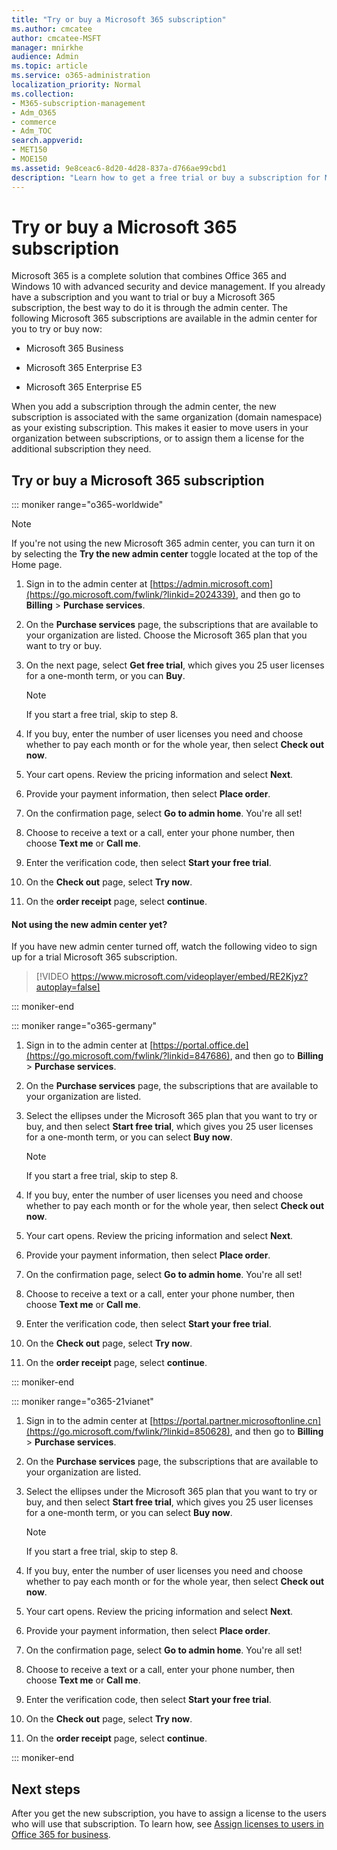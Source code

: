 ```yaml
---
title: "Try or buy a Microsoft 365 subscription"
ms.author: cmcatee
author: cmcatee-MSFT
manager: mnirkhe
audience: Admin
ms.topic: article
ms.service: o365-administration
localization_priority: Normal
ms.collection: 
- M365-subscription-management
- Adm_O365
- commerce
- Adm_TOC
search.appverid:
- MET150
- MOE150
ms.assetid: 9e8ceac6-8d20-4d28-837a-d766ae99cbd1
description: "Learn how to get a free trial or buy a subscription for Microsoft 365."
---
```


# Try or buy a Microsoft 365 subscription

Microsoft 365 is a complete solution that combines Office 365 and Windows 10 with advanced security and device management. If you already have a subscription and you want to trial or buy a Microsoft 365 subscription, the best way to do it is through the admin center. The following Microsoft 365 subscriptions are available in the admin center for you to try or buy now:
  
- Microsoft 365 Business

- Microsoft 365 Enterprise E3

- Microsoft 365 Enterprise E5

When you add a subscription through the admin center, the new subscription is associated with the same organization (domain namespace) as your existing subscription. This makes it easier to move users in your organization between subscriptions, or to assign them a license for the additional subscription they need.
  
## Try or buy a Microsoft 365 subscription

::: moniker range="o365-worldwide"

> [!NOTE]
> If you're not using the new Microsoft 365 admin center, you can turn it on by selecting the **Try the new admin center** toggle located at the top of the Home page.

1. Sign in to the admin center at [https://admin.microsoft.com](https://go.microsoft.com/fwlink/?linkid=2024339), and then go to **Billing** \> **Purchase services**.

2. On the **Purchase services** page, the subscriptions that are available to your organization are listed. Choose the Microsoft 365 plan that you want to try or buy.

3. On the next page, select **Get free trial**, which gives you 25 user licenses for a one-month term, or you can **Buy**.

    > [!NOTE]
    > If you start a free trial, skip to step 8.
  
4. If you buy, enter the number of user licenses you need and choose whether to pay each month or for the whole year, then select **Check out now**.

5. Your cart opens. Review the pricing information and select **Next**.

6. Provide your payment information, then select **Place order**.

7. On the confirmation page, select **Go to admin home**. You're all set!

8. Choose to receive a text or a call, enter your phone number, then choose **Text me** or **Call me**.

9. Enter the verification code, then select **Start your free trial**.

10. On the **Check out** page, select **Try now**.

11. On the **order receipt** page, select **continue**.

#### Not using the new admin center yet?

If you have new admin center turned off, watch the following video to sign up for a trial Microsoft 365 subscription.

> [!VIDEO https://www.microsoft.com/videoplayer/embed/RE2Kjyz?autoplay=false]

::: moniker-end

::: moniker range="o365-germany"
1. Sign in to the admin center at [https://portal.office.de](https://go.microsoft.com/fwlink/?linkid=847686), and then go to **Billing** \> **Purchase services**.

2. On the **Purchase services** page, the subscriptions that are available to your organization are listed. 

3. Select the ellipses under the Microsoft 365 plan that you want to try or buy, and then select **Start free trial**, which gives you 25 user licenses for a one-month term, or you can select **Buy now**.

    > [!NOTE]
    > If you start a free trial, skip to step 8.
  
4. If you buy, enter the number of user licenses you need and choose whether to pay each month or for the whole year, then select **Check out now**.

5. Your cart opens. Review the pricing information and select **Next**.

6. Provide your payment information, then select **Place order**.

7. On the confirmation page, select **Go to admin home**. You're all set!

8. Choose to receive a text or a call, enter your phone number, then choose **Text me** or **Call me**.

9. Enter the verification code, then select **Start your free trial**.

10. On the **Check out** page, select **Try now**.

11. On the **order receipt** page, select **continue**.

::: moniker-end

::: moniker range="o365-21vianet"
1. Sign in to the admin center at [https://portal.partner.microsoftonline.cn](https://go.microsoft.com/fwlink/?linkid=850628), and then go to **Billing** \> **Purchase services**.

2. On the **Purchase services** page, the subscriptions that are available to your organization are listed. 

3. Select the ellipses under the Microsoft 365 plan that you want to try or buy, and then select **Start free trial**, which gives you 25 user licenses for a one-month term, or you can select **Buy now**.

    > [!NOTE]
    > If you start a free trial, skip to step 8.
  
4. If you buy, enter the number of user licenses you need and choose whether to pay each month or for the whole year, then select **Check out now**.

5. Your cart opens. Review the pricing information and select **Next**.

6. Provide your payment information, then select **Place order**.

7. On the confirmation page, select **Go to admin home**. You're all set!

8. Choose to receive a text or a call, enter your phone number, then choose **Text me** or **Call me**.

9. Enter the verification code, then select **Start your free trial**.

10. On the **Check out** page, select **Try now**.

11. On the **order receipt** page, select **continue**.

::: moniker-end


## Next steps

After you get the new subscription, you have to assign a license to the users who will use that subscription. To learn how, see [Assign licenses to users in Office 365 for business](manage/assign-licenses-to-users.md).